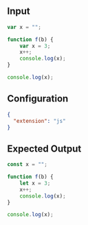 
## Input
```javascript input
var x = "";

function f(b) {
    var x = 3;
    x++;
    console.log(x);
}

console.log(x);
```

## Configuration
```json configuration
{
  "extension": "js"
}
```

## Expected Output
```javascript expected output
const x = "";

function f(b) {
    let x = 3;
    x++;
    console.log(x);
}

console.log(x);
```
